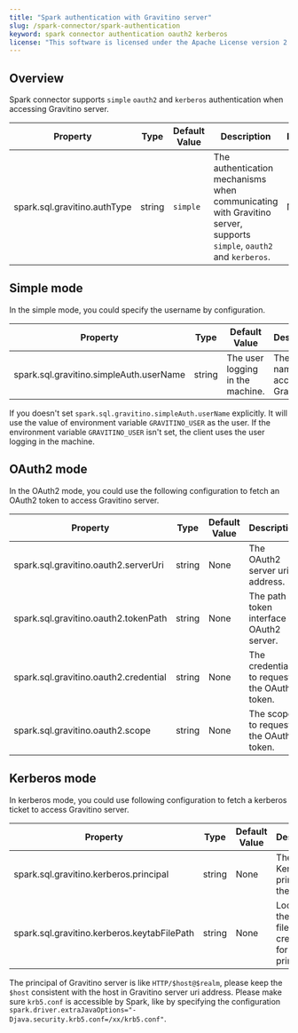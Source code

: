 ```yaml
---
title: "Spark authentication with Gravitino server"
slug: /spark-connector/spark-authentication
keyword: spark connector authentication oauth2 kerberos
license: "This software is licensed under the Apache License version 2."
---
```


## Overview

Spark connector supports `simple` `oauth2` and `kerberos` authentication when accessing Gravitino server.

| Property                     | Type   | Default Value | Description                                                                                                         | Required | Since Version |
|------------------------------|--------|---------------|---------------------------------------------------------------------------------------------------------------------|----------|---------------|
| spark.sql.gravitino.authType | string | `simple`      | The authentication mechanisms when communicating with Gravitino server, supports `simple`, `oauth2` and `kerberos`. | No       | 0.7.0         |

## Simple mode

In the simple mode, you could specify the username by configuration.

| Property                                | Type   | Default Value                    | Description                           | Required | Since Version |
|-----------------------------------------|--------|----------------------------------|---------------------------------------|----------|---------------|
| spark.sql.gravitino.simpleAuth.userName | string | The user logging in the machine. | The user name to access the Gravitino | No       | 0.7.0         |

If you doesn't set `spark.sql.gravitino.simpleAuth.userName` explicitly. It will use the value of environment variable `GRAVITINO_USER` as the user. If the environment variable `GRAVITINO_USER` isn't set, the client uses the user logging in the machine.

## OAuth2 mode

In the OAuth2 mode, you could use the following configuration to fetch an OAuth2 token to access Gravitino server.

| Property                              | Type   | Default Value | Description                                   | Required             | Since Version |
|---------------------------------------|--------|---------------|-----------------------------------------------|----------------------|---------------|
| spark.sql.gravitino.oauth2.serverUri  | string | None          | The OAuth2 server uri address.                | Yes, for OAuth2 mode | 0.7.0         |
| spark.sql.gravitino.oauth2.tokenPath  | string | None          | The path of token interface in OAuth2 server. | Yes, for OAuth2 mode | 0.7.0         |
| spark.sql.gravitino.oauth2.credential | string | None          | The credential to request the OAuth2 token.   | Yes, for OAuth2 mode | 0.7.0         |
| spark.sql.gravitino.oauth2.scope      | string | None          | The scope to request the OAuth2 token.        | Yes, for OAuth2 mode | 0.7.0         |

## Kerberos mode

In kerberos mode, you could use following configuration to fetch a kerberos ticket to access Gravitino server.

| Property                                    | Type   | Default Value | Description                                                         | Required               | Since Version |
|---------------------------------------------|--------|---------------|---------------------------------------------------------------------|------------------------|---------------|
| spark.sql.gravitino.kerberos.principal      | string | None          | The Kerberos principal of the user.                                 | Yes, for Kerberos mode | 0.7.0         |
| spark.sql.gravitino.kerberos.keytabFilePath | string | None          | Location of the keytab file with the credentials for the principal. | Yes, for Kerberos mode | 0.7.0         |

The principal of Gravitino server is like `HTTP/$host@$realm`, please keep the `$host` consistent with the host in Gravitino server uri address.
Please make sure `krb5.conf` is accessible by Spark, like by specifying the configuration `spark.driver.extraJavaOptions="-Djava.security.krb5.conf=/xx/krb5.conf"`.
